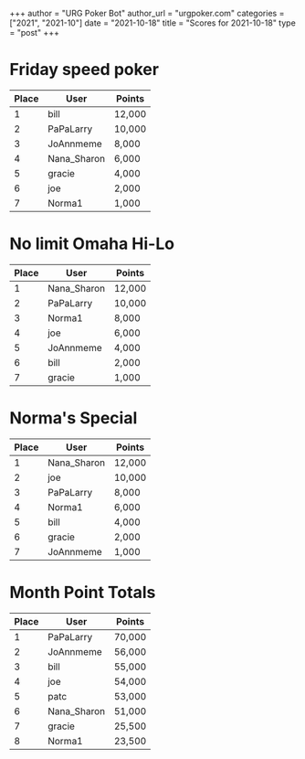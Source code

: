 +++
author = "URG Poker Bot"
author_url = "urgpoker.com"
categories = ["2021", "2021-10"]
date = "2021-10-18"
title = "Scores for 2021-10-18"
type = "post"
+++
# Friday speed poker

| Place | User | Points |
|-------|------|--------|
| 1 | bill | 12,000 |
| 2 | PaPaLarry | 10,000 |
| 3 | JoAnnmeme | 8,000 |
| 4 | Nana_Sharon | 6,000 |
| 5 | gracie | 4,000 |
| 6 | joe | 2,000 |
| 7 | Norma1 | 1,000 |

# No limit Omaha Hi-Lo

| Place | User | Points |
|-------|------|--------|
| 1 | Nana_Sharon | 12,000 |
| 2 | PaPaLarry | 10,000 |
| 3 | Norma1 | 8,000 |
| 4 | joe | 6,000 |
| 5 | JoAnnmeme | 4,000 |
| 6 | bill | 2,000 |
| 7 | gracie | 1,000 |

# Norma's Special

| Place | User | Points |
|-------|------|--------|
| 1 | Nana_Sharon | 12,000 |
| 2 | joe | 10,000 |
| 3 | PaPaLarry | 8,000 |
| 4 | Norma1 | 6,000 |
| 5 | bill | 4,000 |
| 6 | gracie | 2,000 |
| 7 | JoAnnmeme | 1,000 |

# Month Point Totals

| Place | User | Points |
|-------|------|--------|
| 1 | PaPaLarry | 70,000 |
| 2 | JoAnnmeme | 56,000 |
| 3 | bill | 55,000 |
| 4 | joe | 54,000 |
| 5 | patc | 53,000 |
| 6 | Nana_Sharon | 51,000 |
| 7 | gracie | 25,500 |
| 8 | Norma1 | 23,500 |
